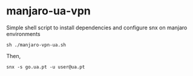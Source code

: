 # manjaro-ua-vpn


Simple shell script to install dependencies and configure snx on manjaro environments

```
sh ./manjaro-vpn-ua.sh
```

Then,

```
snx -s go.ua.pt -u user@ua.pt
```
